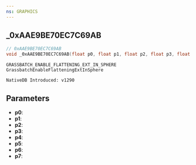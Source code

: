 ```yaml
---
ns: GRAPHICS
---
```

## _0xAAE9BE70EC7C69AB

```c
// 0xAAE9BE70EC7C69AB
void _0xAAE9BE70EC7C69AB(float p0, float p1, float p2, float p3, float p4, float p5, float p6, float p7);
```

```
GRASSBATCH_ENABLE_FLATTENING_EXT_IN_SPHERE
GrassbatchEnableFlatteningExtInSphere

NativeDB Introduced: v1290
```

## Parameters
* **p0**:
* **p1**:
* **p2**:
* **p3**:
* **p4**:
* **p5**:
* **p6**:
* **p7**:
